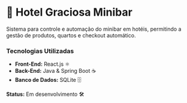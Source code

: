 # 🏨 Hotel Graciosa Minibar

Sistema para controle e automação do minibar em hotéis, permitindo a gestão de produtos, quartos e checkout automático.

### Tecnologias Utilizadas
- **Front-End:** React.js ⚛️
- **Back-End:** Java & Spring Boot ☕
- **Banco de Dados:** SQLite 🗄️


**Status:** Em desenvolvimento 🛠️  
